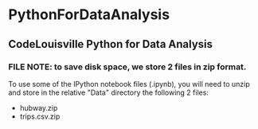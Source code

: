 # PythonForDataAnalysis
## CodeLouisville Python for Data Analysis

### FILE NOTE: to save disk space, we store 2 files in zip format. 

To use some of the IPython notebook files (.ipynb), you will need to unzip and store in the relative "Data" directory the following 2 files:
- hubway.zip
- trips.csv.zip
